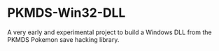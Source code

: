 PKMDS-Win32-DLL
===============

A very early and experimental project to build a Windows DLL from the PKMDS Pokemon save hacking library.

